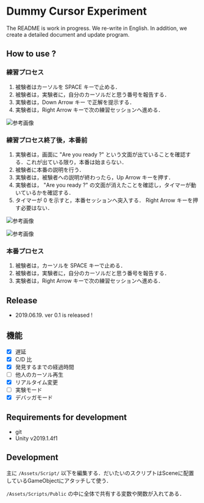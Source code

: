 # Dummy Cursor Experiment

The README is work in progress. We re-write in English. In addition, we create a detailed document and update program.

## How to use ?  

### 練習プロセス

1. 被験者はカーソルを SPACE キーで止める．
2. 被験者は，実験者に，自分のカーソルだと思う番号を報告する．
3. 実験者は，Down Arrow キー で正解を提示する．
4. 実験者は，Right Arrow キーで次の練習セッションへ進める．

![参考画像](https://gyazo.com/18a682eeac79b51e98d22f5ab252bbb3.png "練習プロセス参考画像")

### 練習プロセス終了後，本番前

1. 実験者は，画面に "Are you ready ?" という文面が出ていることを確認する．これが出ている限り，本番は始まらない．
2. 被験者に本番の説明を行う．
3. 実験者は，被験者への説明が終わったら，Up Arrow キーを押す．
4. 実験者は， "Are you ready ?" の文面が消えたことを確認し，タイマーが動いているかを確認する．
5. タイマーが 0 を示すと，本番セッションへ突入する． Right Arrow キーを押す必要はない．

![参考画像](https://gyazo.com/b5a4f5285ba513c06636c9ea7c1890df.png "練習-本番間の参考画像")

![参考画像](https://gyazo.com/b6fac809daa075ab3f81e897085e07b6.png "タイマー起動後の画像")

### 本番プロセス

1. 被験者は，カーソルを SPACE キーで止める．
2. 被験者は，実験者に，自分のカーソルだと思う番号を報告する．
3. 実験者は，Right Arrow キーで次の練習セッションへ進める．

## Release

- 2019.06.19. ver 0.1 is released !

## 機能

- [x] 遅延
- [x] C/D 比
- [x] 発見するまでの経過時間
- [ ] 他人のカーソル再生
- [x] リアルタイム変更
- [ ] 実験モード
- [x] デバッガモード

## Requirements for development

 - git
 - Unity v2019.1.4f1

## Development

主に `/Assets/Script/` 以下を編集する．だいたいのスクリプトはSceneに配置しているGameObjectにアタッチして使う．

`/Assets/Scripts/Public` の中に全体で共有する変数や関数が入れてある．